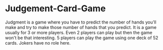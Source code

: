 # Judgement-Card-Game
Judgment is a game where you have to predict the number of hands you'll make and try to make those number of hands that you predict.  It is a game usually for 3 or more players.  Even 2 players can play but then the game won't be that interesting.  5 players can play the game using one deck of 52 cards.  Jokers have no role here.
